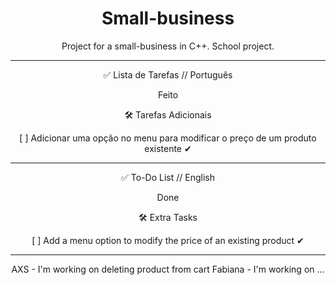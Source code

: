 <div align="center">

# Small-business
Project for a small-business in C++.
School project.

---

✅ Lista de Tarefas // Português

Feito


🛠 Tarefas Adicionais

[ ] Adicionar uma opção no menu para modificar o preço de um produto existente ✔

---

✅ To-Do List // English

Done

🛠 Extra Tasks

[ ] Add a menu option to modify the price of an existing product ✔

---

AXS - I'm working on deleting product from cart
Fabiana - I'm working on ...
